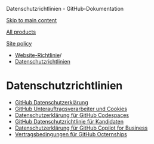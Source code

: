 Datenschutzrichtlinien - GitHub-Dokumentation

[Skip to main content](#main-content)

[All products](/de)

[Site policy](/site-policy)

* [Website-Richtlinie](/de/site-policy)/
* [Datenschutzrichtlinien](/de/site-policy/privacy-policies)

Datenschutzrichtlinien
==========

* [GitHub Datenschutzerklärung](/de/site-policy/privacy-policies/github-privacy-statement)
* [GitHub Unterauftragsverarbeiter und Cookies](/de/site-policy/privacy-policies/github-subprocessors-and-cookies)
* [Datenschutzerklärung für GitHub Codespaces](/de/site-policy/privacy-policies/github-codespaces-privacy-statement)
* [GitHub Datenschutzrichtlinie für Kandidaten](/de/site-policy/privacy-policies/github-candidate-privacy-policy)
* [Datenschutzerklärung für GitHub Copilot for Business](/de/site-policy/privacy-policies/github-copilot-for-business-privacy-statement)
* [Vertragsbedingungen für GitHub Octernships](/de/site-policy/privacy-policies/github-octernships-terms-of-service)

